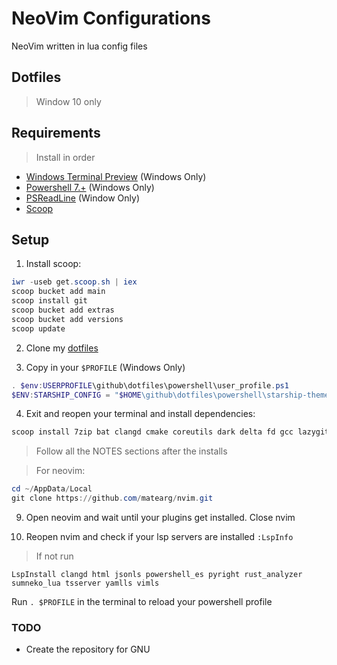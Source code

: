 # NeoVim Configurations

NeoVim written in lua config files 

## Dotfiles

> Window 10 only

## Requirements

> Install in order

- [Windows Terminal Preview](https://github.com/microsoft/terminal) (Windows Only)
- [Powershell 7.+](https://github.com/) (Windows Only)
- [PSReadLine](https://github.com/PowerShell/PSReadLine) (Window Only)
- [Scoop](https://scoop.sh/)

## Setup

1. Install scoop:
```ps1
iwr -useb get.scoop.sh | iex
scoop bucket add main
scoop install git
scoop bucket add extras
scoop bucket add versions
scoop update
```

2. Clone my [dotfiles](https://github.com/matearg/dotfiles)

3. Copy in your `$PROFILE` (Windows Only)

```ps1
. $env:USERPROFILE\github\dotfiles\powershell\user_profile.ps1
$ENV:STARSHIP_CONFIG = "$HOME\github\dotfiles\powershell\starship-themes\mvp.toml"
```
4. Exit and reopen your terminal and install dependencies:

```ps1
scoop install 7zip bat clangd cmake coreutils dark delta fd gcc lazygit less lua luarocks make neovim-nightly ninja nodejs notepadplusplus oh-my-posh posh-git powertoys python ripgrep rust starship sudo taskbarx terminal-icons windows-terminal z zeal
```
> Follow all the NOTES sections after the installs

> For neovim:

```ps1
cd ~/AppData/Local
git clone https://github.com/matearg/nvim.git
```

9. Open neovim and wait until your plugins get installed. Close nvim

10. Reopen nvim and check if your lsp servers are installed `:LspInfo`
> If not run

```
LspInstall clangd html jsonls powershell_es pyright rust_analyzer sumneko_lua tsserver yamlls vimls
```

Run `. $PROFILE` in the terminal to reload your powershell profile

### TODO

- Create the repository for GNU
